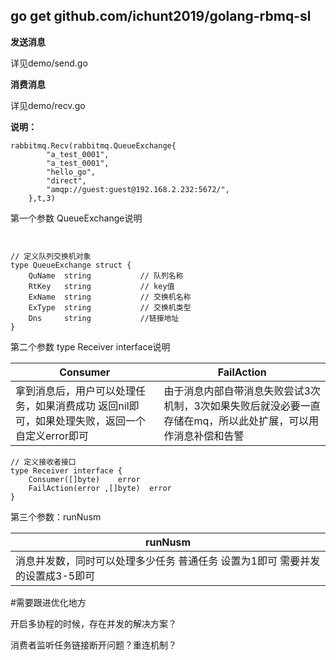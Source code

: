 ## go get github.com/ichunt2019/golang-rbmq-sl

**发送消息**

详见demo/send.go



**消费消息**

详见demo/recv.go





**说明：**


```
rabbitmq.Recv(rabbitmq.QueueExchange{
		"a_test_0001",
		"a_test_0001",
		"hello_go",
		"direct",
		"amqp://guest:guest@192.168.2.232:5672/",
	},t,3)
```



第一个参数 QueueExchange说明

```

	
// 定义队列交换机对象
type QueueExchange struct {
	QuName  string           // 队列名称
	RtKey   string           // key值
	ExName  string           // 交换机名称
	ExType  string           // 交换机类型
	Dns     string           //链接地址
}

```


第二个参数 type Receiver interface说明

| Consumer | FailAction |
| ------- | ------- |
|拿到消息后，用户可以处理任务，如果消费成功 返回nil即可，如果处理失败，返回一个自定义error即可         |      由于消息内部自带消息失败尝试3次机制，3次如果失败后就没必要一直存储在mq，所以此处扩展，可以用作消息补偿和告警     |





```
// 定义接收者接口
type Receiver interface {
	Consumer([]byte)    error
	FailAction(error ,[]byte)  error
}
```


第三个参数：runNusm


| runNusm |
| ------- | 
|   消息并发数，同时可以处理多少任务 普通任务 设置为1即可   需要并发的设置成3-5即可      |



#需要跟进优化地方

开启多协程的时候，存在并发的解决方案？

消费者监听任务链接断开问题？重连机制？























